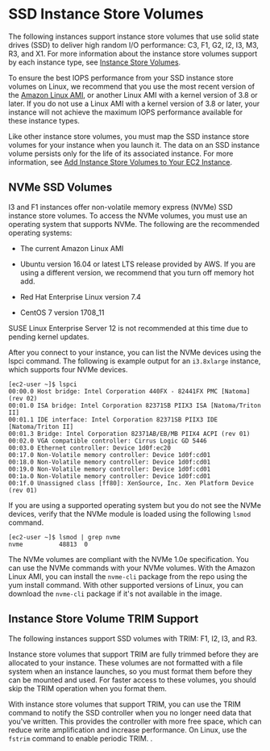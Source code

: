 # SSD Instance Store Volumes<a name="ssd-instance-store"></a>

The following instances support instance store volumes that use solid state drives \(SSD\) to deliver high random I/O performance: C3, F1, G2, I2, I3, M3, R3, and X1\. For more information about the instance store volumes support by each instance type, see [Instance Store Volumes](InstanceStorage.md#instance-store-volumes)\.

To ensure the best IOPS performance from your SSD instance store volumes on Linux, we recommend that you use the most recent version of the [Amazon Linux AMI](https://aws.amazon.com/amazon-linux-ami/), or another Linux AMI with a kernel version of 3\.8 or later\. If you do not use a Linux AMI with a kernel version of 3\.8 or later, your instance will not achieve the maximum IOPS performance available for these instance types\.

Like other instance store volumes, you must map the SSD instance store volumes for your instance when you launch it\. The data on an SSD instance volume persists only for the life of its associated instance\. For more information, see [Add Instance Store Volumes to Your EC2 Instance](add-instance-store-volumes.md)\.

## NVMe SSD Volumes<a name="nvme-ssd-volumes"></a>

I3 and F1 instances offer non\-volatile memory express \(NVMe\) SSD instance store volumes\. To access the NVMe volumes, you must use an operating system that supports NVMe\. The following are the recommended operating systems:

+ The current Amazon Linux AMI

+ Ubuntu version 16\.04 or latest LTS release provided by AWS\. If you are using a different version, we recommend that you turn off memory hot add\.

+ Red Hat Enterprise Linux version 7\.4

+ CentOS 7 version 1708\_11

SUSE Linux Enterprise Server 12 is not recommended at this time due to pending kernel updates\.

After you connect to your instance, you can list the NVMe devices using the lspci command\. The following is example output for an `i3.8xlarge` instance, which supports four NVMe devices\.

```
[ec2-user ~]$ lspci
00:00.0 Host bridge: Intel Corporation 440FX - 82441FX PMC [Natoma] (rev 02)
00:01.0 ISA bridge: Intel Corporation 82371SB PIIX3 ISA [Natoma/Triton II]
00:01.1 IDE interface: Intel Corporation 82371SB PIIX3 IDE [Natoma/Triton II]
00:01.3 Bridge: Intel Corporation 82371AB/EB/MB PIIX4 ACPI (rev 01)
00:02.0 VGA compatible controller: Cirrus Logic GD 5446
00:03.0 Ethernet controller: Device 1d0f:ec20
00:17.0 Non-Volatile memory controller: Device 1d0f:cd01
00:18.0 Non-Volatile memory controller: Device 1d0f:cd01
00:19.0 Non-Volatile memory controller: Device 1d0f:cd01
00:1a.0 Non-Volatile memory controller: Device 1d0f:cd01
00:1f.0 Unassigned class [ff80]: XenSource, Inc. Xen Platform Device (rev 01)
```

If you are using a supported operating system but you do not see the NVMe devices, verify that the NVMe module is loaded using the following `lsmod` command\.

```
[ec2-user ~]$ lsmod | grep nvme
nvme          48813  0
```

The NVMe volumes are compliant with the NVMe 1\.0e specification\. You can use the NVMe commands with your NVMe volumes\. With the Amazon Linux AMI, you can install the `nvme-cli` package from the repo using the yum install command\. With other supported versions of Linux, you can download the `nvme-cli` package if it's not available in the image\.

## Instance Store Volume TRIM Support<a name="InstanceStoreTrimSupport"></a>

The following instances support SSD volumes with TRIM: F1, I2, I3, and R3\.

Instance store volumes that support TRIM are fully trimmed before they are allocated to your instance\. These volumes are not formatted with a file system when an instance launches, so you must format them before they can be mounted and used\. For faster access to these volumes, you should skip the TRIM operation when you format them\.

With instance store volumes that support TRIM, you can use the TRIM command to notify the SSD controller when you no longer need data that you've written\. This provides the controller with more free space, which can reduce write amplification and increase performance\. On Linux, use the `fstrim` command to enable periodic TRIM\. \.